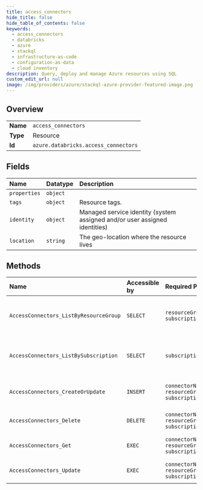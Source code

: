 ```yaml
---
title: access_connectors
hide_title: false
hide_table_of_contents: false
keywords:
  - access_connectors
  - databricks
  - azure    
  - stackql
  - infrastructure-as-code
  - configuration-as-data
  - cloud inventory
description: Query, deploy and manage Azure resources using SQL
custom_edit_url: null
image: /img/providers/azure/stackql-azure-provider-featured-image.png
---
```

  
    

## Overview
<table><tbody>
<tr><td><b>Name</b></td><td><code>access_connectors</code></td></tr>
<tr><td><b>Type</b></td><td>Resource</td></tr>
<tr><td><b>Id</b></td><td><code>azure.databricks.access_connectors</code></td></tr>
</tbody></table>

## Fields
| Name | Datatype | Description |
|:-----|:---------|:------------|
| `properties` | `object` |  |
| `tags` | `object` | Resource tags. |
| `identity` | `object` | Managed service identity (system assigned and/or user assigned identities) |
| `location` | `string` | The geo-location where the resource lives |
## Methods
| Name | Accessible by | Required Params | Description |
|:-----|:--------------|:----------------|:------------|
| `AccessConnectors_ListByResourceGroup` | `SELECT` | `resourceGroupName, subscriptionId` | Gets all the azure databricks accessConnectors within a resource group. |
| `AccessConnectors_ListBySubscription` | `SELECT` | `subscriptionId` | Gets all the azure databricks accessConnectors within a subscription. |
| `AccessConnectors_CreateOrUpdate` | `INSERT` | `connectorName, resourceGroupName, subscriptionId` | Creates or updates azure databricks accessConnector. |
| `AccessConnectors_Delete` | `DELETE` | `connectorName, resourceGroupName, subscriptionId` | Deletes the azure databricks accessConnector. |
| `AccessConnectors_Get` | `EXEC` | `connectorName, resourceGroupName, subscriptionId` | Gets an azure databricks accessConnector. |
| `AccessConnectors_Update` | `EXEC` | `connectorName, resourceGroupName, subscriptionId` | Updates an azure databricks accessConnector. |
